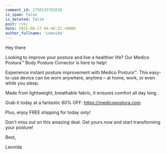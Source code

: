 ```yaml
---
comment_id: 1750135701038
is_spam: false
is_deleted: false
post: /vk/
date: 2025-06-17 04:48:21 +0000
author_fullname: 'Leonida'
---
```


Hey there 

Looking to improve your posture and live a healthier life? Our Medico Postura™ Body Posture Corrector is here to help!

Experience instant posture improvement with Medico Postura™. This easy-to-use device can be worn anywhere, anytime – at home, work, or even while you sleep.

Made from lightweight, breathable fabric, it ensures comfort all day long.

Grab it today at a fantastic 60% OFF: https://medicopostura.com

Plus, enjoy FREE shipping for today only!

Don't miss out on this amazing deal. Get yours now and start transforming your posture!

Best, 

Leonida
